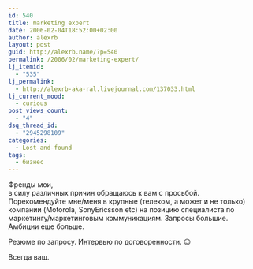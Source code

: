 ```yaml
---
id: 540
title: marketing expert
date: 2006-02-04T18:52:00+02:00
author: alexrb
layout: post
guid: http://alexrb.name/?p=540
permalink: /2006/02/marketing-expert/
lj_itemid:
  - "535"
lj_permalink:
  - http://alexrb-aka-ral.livejournal.com/137033.html
lj_current_mood:
  - curious
post_views_count:
  - "4"
dsq_thread_id:
  - "2945298109"
categories:
  - Lost-and-found
tags:
  - бизнес
---
```

Френды мои,  
в силу различных причин обращаюсь к вам с просьбой.  
Порекомендуйте мне/меня в крупные (телеком, а может и не только) компании (Motorola, SonyEricsson etc) на позицию специалиста по маркетингу/маркетинговым коммуникациям. Запросы большие. Амбиции еще больше.

Резюме по запросу. Интервью по договоренности. 😉

Всегда ваш.